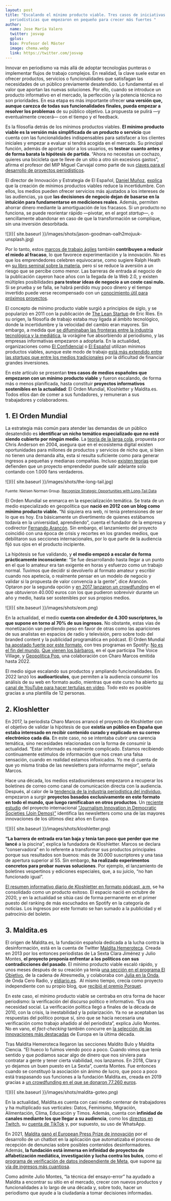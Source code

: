 ```yaml
---
layout: post
title: "Escalando el mínimo producto viable. Tres casos de iniciativas
  periodísticas que empezaron en pequeño para crecer más fuertes "
author:  
  name: Jose María Valero 
  twitter: josvap
  gplus:  
  bio: Profesor del Máster
  image: chema.webp
  link: https://twitter.com/josvap
---
```

Innovar en periodismo va más allá de adoptar tecnologías punteras o implementar flujos de trabajo complejos. En realidad, la clave suele estar en ofrecer productos, servicios o funcionalidades que satisfagan las necesidades de un público previamente desatendido. Lo fundamental es el valor que aportan las nuevas soluciones. Por ello, cuando se introduce un producto informativo en el mercado, la perfección y la potencia técnica no son prioridades. En esa etapa es más importante ofrecer **una versión que, aunque carezca de todas sus funcionalidades finales, pueda empezar a resolver los problemas** de su público objetivo. La propuesta se pulirá —y eventualmente crecerá— con el tiempo y el feedback.

Es la filosofía detrás de los mínimos productos viables. **El mínimo producto viable es la versión más simplificada de un producto o servicio** que cuenta con las funcionalidades indispensables para satisfacer a los clientes iniciales y empezar a evaluar si tendrá acogida en el mercado. Su principal función, además de aportar valor a los usuarios, es **testear cuanto antes y de forma barata la hipótesis de partida**. “Ahora no necesitas un cochazo, quieres una bicicleta que te lleve de un sitio a otro sin excesivos gastos”, afirma el profesor del MIP Miguel Carvajal como parte de sus [claves para el desarrollo de proyectos periodísticos](https://mip.umh.es/blog/2016/07/03/fases-desarrollo-proyectos-periodisticos/).

El director de Innovación y Estrategia de El Español, [Daniel Muñoz](https://www.linkedin.com/in/danielmguerrero/?originalSubdomain=es), [explica](https://lab.elconfidencial.com/el-producto-m%C3%ADnimo-viable-mvp-tambi%C3%A9n-funciona-en-los-medios-diez-motivos-para-ponerlo-en-pr-3a6e43e32d1c) que la creación de mínimos productos viables reduce la incertidumbre. Con ellos, los medios pueden ofrecer servicios más ajustados a los intereses de las audiencias, ya que **las decisiones de negocio dejan de basarse en la intuición para fundamentarse en mediciones reales**. Además, permiten ahorrar dinero mediante la amortiguación de los fracasos. Si un producto no funciona, se puede reorientar rápido —pivotar, en el argot *startup—*, o sencillamente abandonar en caso de que la transformación se complique, sin una inversión desorbitada.

![]({{ site.baseurl }}/images/shots/jason-goodman-oalh2mojuuk-unsplash.jpg)

Por lo tanto, estos [marcos de trabajo ágiles](https://revista.profesionaldelainformacion.com/index.php/EPI/article/view/epi.2019.sep.14) también **contribuyen a reducir el miedo al fracaso**, lo que favorece experimentación y la innovación. No es que los emprendedores celebren equivocarse, como sugiere Ralph Heath en [su libro seminal sobre la materia](https://www.goodreads.com/book/show/6097428-celebrating-failure), pero sí se reduce la aversión a un riesgo que se percibe como menor. Las barreras de entrada al negocio de la publicación cayeron hace años con la llegada de la Web 2.0, y existen múltiples posibilidades **para testear ideas de negocio a un coste casi nulo.** Si se prueba y se falla, se habrá perdido muy poco dinero y el tiempo invertido puede verse recompensado con un [conocimiento útil para próximos proyectos](https://mip.umh.es/blog/2022/04/06/fallar-para-seguir-mejorando-cinco-motivos-fracasan-ideas/).

El concepto de mínimo producto viable surgió a principios de siglo, y se popularizó en 2011 con la publicación de [The Lean Startup](https://www.amazon.es/Lean-Startup-Entrepreneurs-Continuous-Innovation/dp/0307887898) de Eric Ries. En su origen, la filosofía de trabajo estaba muy ligada al ámbito tecnológico, donde la incertidumbre y la velocidad del cambio eran mayores. Sin embargo, a medida que [se difuminaban las fronteras entre la industria tecnológica y la mediática](https://revista.profesionaldelainformacion.com/index.php/EPI/article/view/86483), la vorágine fue absorbiendo al periodismo, y las empresas informativas empezaron a adoptarla. En la actualidad, organizaciones como [El Confidencial](http://dspace.umh.es/handle/11000/25509) o [El Español](https://mip.umh.es/blog/2016/10/26/manual-libro-como-innovar-periodismo/) utilizan mínimos productos viables, aunque este modo de trabajo [está más extendido entre las *startups* que entre los medios tradicionales](https://nuevaepoca.revistalatinacs.org/index.php/revista/article/view/553) por la dificultad de financiar grandes inversiones.

En este artículo se presentan **tres casos de medios españoles que empezaron con un mínimo producto viable** y fueron escalando, de forma más o menos planificada, hasta constituir **proyectos informativos sostenibles en la actualidad**: El Orden Mundial, Kloshletter y Maldita.es. Todos ellos dan de comer a sus fundadores, y remuneran a sus trabajadores y colaboradores.

## 1. El Orden Mundial

La estrategia más común para atender las demandas de un público desatendido es **identificar un nicho temático especializado que no esté siendo cubierto por ningún medio**. La [teoría de la larga cola](https://www.wired.com/2004/10/tail/), propuesta por Chris Anderson en 2004, asegura que en el ecosistema digital existen oportunidades para millones de productos y servicios de nicho que, si bien no tienen una demanda alta, esta sí resulta suficiente como para generar ingresos a pequeñas y medianas compañías. Incluso [existen teorías](https://kk.org/thetechnium/1000-true-fans/) que defienden que un proyecto emprendedor puede salir adelante solo contando con 1.000 fans verdaderos.

![]({{ site.baseurl }}/images/shots/the-long-tail.jpg)

<sup>Fuente: Nielsen Norman Group. [Recognize Strategic Opportunities with Long-Tail Data](https://www.nngroup.com/articles/long-tail/)

El Orden Mundial se enmarca en la especialización temática. Se trata de un medio especializado en geopolítica que **nació en 2012 con un blog como mínimo producto viable.** “Ni siquiera era web, ni tenía pretensiones de ser lo que es hoy. Era básicamente un divertimento de quienes estábamos todavía en la universidad, aprendiendo”, cuenta el fundador de la empresa y codirector [Fernando Arancón](https://twitter.com/FernandoArancon). Sin embargo, el lanzamiento del proyecto coincidió con una época de crisis y recortes en los grandes medios, que debilitaron sus secciones internacionales, por lo que parte de la audiencia fijó sus ojos en el producto incipiente.

La hipótesis se fue validando, y **el medio empezó a escalar de forma prácticamente inconsciente**: “Se fue desarrollando hasta llegar a un punto en el que lo amateur era tan exigente en horas y esfuerzo como un trabajo normal. Tuvimos que decidir si devolverlo al formato amateur y escribir cuando nos apetecía, o realmente pensar en un modelo de negocio y validar si la propuesta de valor convencía a la gente”, dice Arancón. Optaron por la segunda opción y [en 2017 lanzaron un crowdfunding](https://www.goteo.org/project/intentando-comprender-como-funciona-el-mundo?fbclid=IwAR0BSs2SOZSHXmCHojTAXHUHTQpDSLtfLvtoCr47RANOesaMhjCke0pN8uQ) en el que obtuvieron 40.000 euros con los que pudieron sobrevivir durante un año y medio, hasta ser sostenibles por sus propios medios.

![]({{ site.baseurl }}/images/shots/eom.png)

En la actualidad, el medio **cuenta con alrededor de 4.300 suscriptores, lo que supone en torno al 70% de sus ingresos.** No obstante, estas vías de monetización van perdiendo peso en favor de otras como las apariciones de sus analistas en espacios de radio y televisión, pero sobre todo del branded content y la publicidad programática en pódcast. El Orden Mundial [ha apostado fuerte por este formato](https://elordenmundial.com/podcast-eom/), con tres programas en Spotify: [No es el fin del mundo](https://elordenmundial.com/podcasts/no-es-el-fin-del-mundo/), [Que vienen los bárbaros](https://elordenmundial.com/podcasts/que-vienen-los-barbaros/), en el que participa The Voice Village, y [Geopolítica Pop](https://elordenmundial.com/podcasts/geopolitica-pop/), una colaboración con Charo Marcos emitida hasta 2022.

El medio sigue escalando sus productos y ampliando funcionalidades. En 2022 lanzó los **audioartículos**, que permiten a la audiencia consumir los análisis de su web en formato audio, mientras que este curso ha abierto [su canal de YouTube para hacer tertulias en vídeo](https://www.youtube.com/@elordenmundial/videos). Todo esto es posible gracias a una plantilla de 12 personas.

## 2. Kloshletter

En 2017, la periodista Charo Marcos arrancó el proyecto de Kloshletter con el objetivo de validar la hipótesis de que **existía un público en España que estaba interesado en recibir contenido curado y explicado en su correo electrónico cada día**. En este caso, no se intentaba cubrir una carencia temática, sino necesidades relacionadas con la forma de consumir la actualidad. “Estar informado es realmente complicado. Estamos recibiendo continuamente estímulos de información que nos crean una falsa sensación, cuando en realidad estamos infoxicados. Yo me di cuenta de que yo misma tiraba de las newsletters para informarme mejor”, señala Marcos.

Hace una década, los medios estadounidenses empezaron a recuperar los boletines de correo como canal de comunicación directa con la audiencia. Después, al calor de la [tendencia de la industria periodística del individuo](https://mip.umh.es/blog/2020/12/18/periodistas-individuales-substack-claves-exito/), empezaron a surgir **proyectos basados exclusivamente en este formato en todo el mundo, que luego ramificaban en otros productos**. Un [reciente estudio](https://innovations-in-journalism.com/es/case-studies) del proyecto internacional [“Journalism Innovation in Democratic Societies (Join Demos)”](https://innovations-in-journalism.com/nuestro-proyecto) identifica las newsletters como una de las mayores innovaciones de los últimos diez años en Europa.

![]({{ site.baseurl }}/images/shots/kloshletter.png)

**“La barrera de entrada era tan baja y tenía tan poco que perder que me lancé** a la piscina”, explica la fundadora de Kloshletter. Marcos se declara “conservadora” en lo referente a transformar sus productos principales porque sus resultados son buenos: más de 30.000 suscriptores y una tasa de apertura superior al 55. Sin embargo, **ha realizado experimentos concretos para probar nuevas soluciones**. Por ejemplo, el lanzamiento de boletines vespertinos y ediciones especiales, que, a su juicio, “no han funcionado igual”.

[El resumen informativo diario de Kloshletter en formato pódcast, a:m,](https://open.spotify.com/show/2pXBpdfJoAo2iNz5G25nCP) se ha consolidado como un producto exitoso. El espacio nació en octubre de 2020, y en la actualidad se sitúa casi de forma permanente en el primer puesto del ranking de más escuchados en Spotify en la categoría de noticias. Los ingresos por este formato se han sumado a la publicidad y el patrocinio del boletín.

##  3. Maldita.es

El origen de Maldita.es, la fundación española dedicada a la lucha contra la desinformación, está en la cuenta de Twitter [Maldita Hemeroteca](https://twitter.com/Mhemeroteca). Creada en 2013 por los entonces periodistas de La Sexta Clara Jiménez y Julio Montes, **el proyecto proponía enfrentar a los políticos con sus contradicciones del pasado**. El mínimo producto viable escaló rápido, y unos meses después de su creación ya tenía [una sección en el programa El Objetivo](https://www.lasexta.com/programas/el-objetivo/maldita-hemeroteca-objetivo_20150213572556ca6584a81fd883637c.html), de la cadena de Atresmedia, y colaboraba con [Julia en la Onda](https://www.ondacero.es/programas/julia-en-la-onda/audios-podcast/maldita-hemeroteca/), de Onda Cero Radio, y [eldiario.es](https://www.eldiario.es/autores/maldita_hemeroteca/).  Al mismo tiempo, crecía como proyecto independiente con su propio blog, que [recibió el premio Porquet](https://www.heraldo.es/noticias/aragon/2015/04/10/maldita-hemeroteca-gana-premio-jose-manuel-porquet-350438-300.html).

En este caso, el mínimo producto viable se centraba en otra forma de hacer periodismo: la verificación del discurso político e informativo. “Era una necesidad social. La verificación política llegó a finales de la década de 2010, con la crisis, la inestabilidad y la polarización. Ya no se aceptaban las respuestas del político porque sí, sino que se hacía necesaria una verificación como trabajo añadido al del periodista”, explica Julio Montes. No en vano, el *fact-checking* también concurre en [la selección de las innovaciones más destacadas](https://innovations-in-journalism.com/es/case-studies) de Europa en la última década.

Tras Maldita Hemeroteca llegaron las secciones Maldito Bulo y Maldita Ciencia. “El hueco lo fuimos viendo poco a poco. Cuando vimos que tenía sentido y que podíamos sacar algo de dinero que nos sirviera para contratar a gente y tener cierta viabilidad, nos lanzamos. En 2018, Clara y yo dejamos un buen puesto en La Sexta”, cuenta Montes. Fue entonces cuando se constituyó la asociación sin ánimo de lucro, que poco a poco está traspasando sus funciones a la fundación Maldita.es, creada en 2019 gracias a [un crowdfunding en el que se donaron 77.260 euros](https://www.goteo.org/project/maldita).

![]({{ site.baseurl }}/images/shots/maldita-goteo.png)

En la actualidad, Maldita.es cuenta con casi medio centenar de trabajadores y ha multiplicado sus verticales: Datos, Feminismo, Migración, Alimentación, Clima, Educación y Timos. Además, cuenta con **infinidad de canales mediante los que llegar a su audiencia**, como los [directos en Twitch](https://www.twitch.tv/malditaes), su [cuenta de TikTok](https://www.tiktok.com/@malditobulo?lang=es) y, por supuesto, su uso de WhatsApp.

En 2021, [Maldita ganó el European Press Prize de innovación](https://maldita.es/nosotros/20210603/european-press-prize-innovacion-chatbot-maldita/) por el desarrollo de un chatbot en la aplicación que automatizaba el proceso de recepción de denuncias sobre posibles contenidos desinformadores. Además, **la fundación está inmersa en infinidad de proyectos de alfabetización mediática, investigación y lucha contra los bulos**, como el [programa de verificación de datos independiente de Meta](https://www.facebook.com/formedia/mjp/programs/third-party-fact-checking), que supone [su vía de ingresos más cuantiosa](https://maldita.es/malditas-cuentas-de-donde-vienen-donde-van-nuestros-ingresos/).

Como admite Julio Montes, “la técnica del ensayo-error” ha ayudado a Maldita a encontrar su sitio en el mercado, crecer con nuevos productos y funcionalidades a lo largo de una década y, sobre todo, hacer un periodismo que ayude a la ciudadanía a tomar decisiones informadas.